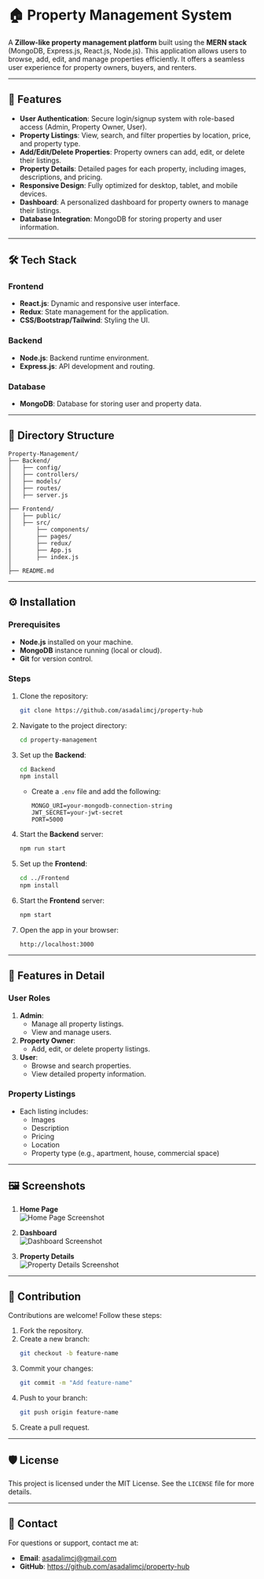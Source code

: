 
# 🏠 Property Management System

A **Zillow-like property management platform** built using the **MERN stack** (MongoDB, Express.js, React.js, Node.js). This application allows users to browse, add, edit, and manage properties efficiently. It offers a seamless user experience for property owners, buyers, and renters.

---

## 🚀 Features

- **User Authentication**: Secure login/signup system with role-based access (Admin, Property Owner, User).
- **Property Listings**: View, search, and filter properties by location, price, and property type.
- **Add/Edit/Delete Properties**: Property owners can add, edit, or delete their listings.
- **Property Details**: Detailed pages for each property, including images, descriptions, and pricing.
- **Responsive Design**: Fully optimized for desktop, tablet, and mobile devices.
- **Dashboard**: A personalized dashboard for property owners to manage their listings.
- **Database Integration**: MongoDB for storing property and user information.

---

## 🛠️ Tech Stack

### Frontend
- **React.js**: Dynamic and responsive user interface.
- **Redux**: State management for the application.
- **CSS/Bootstrap/Tailwind**: Styling the UI.

### Backend
- **Node.js**: Backend runtime environment.
- **Express.js**: API development and routing.

### Database
- **MongoDB**: Database for storing user and property data.

---

## 📂 Directory Structure

```
Property-Management/
├── Backend/
│   ├── config/
│   ├── controllers/
│   ├── models/
│   ├── routes/
│   ├── server.js
│
├── Frontend/
│   ├── public/
│   ├── src/
│       ├── components/
│       ├── pages/
│       ├── redux/
│       ├── App.js
│       ├── index.js
│
├── README.md
```

---

## ⚙️ Installation

### Prerequisites
- **Node.js** installed on your machine.
- **MongoDB** instance running (local or cloud).
- **Git** for version control.

### Steps
1. Clone the repository:
   ```bash
   git clone https://github.com/asadalimcj/property-hub
   ```
2. Navigate to the project directory:
   ```bash
   cd property-management
   ```

3. Set up the **Backend**:
   ```bash
   cd Backend
   npm install
   ```
   - Create a `.env` file and add the following:
     ```
     MONGO_URI=your-mongodb-connection-string
     JWT_SECRET=your-jwt-secret
     PORT=5000
     ```

4. Start the **Backend** server:
   ```bash
   npm run start
   ```

5. Set up the **Frontend**:
   ```bash
   cd ../Frontend
   npm install
   ```

6. Start the **Frontend** server:
   ```bash
   npm start
   ```

7. Open the app in your browser:
   ```
   http://localhost:3000
   ```

---

## 🌟 Features in Detail

### User Roles
1. **Admin**: 
   - Manage all property listings.
   - View and manage users.
2. **Property Owner**:
   - Add, edit, or delete property listings.
3. **User**:
   - Browse and search properties.
   - View detailed property information.

### Property Listings
- Each listing includes:
  - Images
  - Description
  - Pricing
  - Location
  - Property type (e.g., apartment, house, commercial space)

---

## 🖼️ Screenshots

1. **Home Page**  
   ![Home Page Screenshot](https://via.placeholder.com/800x400)

2. **Dashboard**  
   ![Dashboard Screenshot](https://via.placeholder.com/800x400)

3. **Property Details**  
   ![Property Details Screenshot](https://via.placeholder.com/800x400)

---

## 🤝 Contribution

Contributions are welcome! Follow these steps:
1. Fork the repository.
2. Create a new branch:
   ```bash
   git checkout -b feature-name
   ```
3. Commit your changes:
   ```bash
   git commit -m "Add feature-name"
   ```
4. Push to your branch:
   ```bash
   git push origin feature-name
   ```
5. Create a pull request.

---

## 🛡️ License

This project is licensed under the MIT License. See the `LICENSE` file for more details.

---

## 📧 Contact

For questions or support, contact me at:  
- **Email**: asadalimcj@gmail.com  
- **GitHub**: https://github.com/asadalimcj/property-hub 
